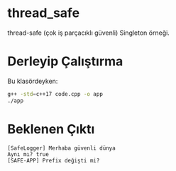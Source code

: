 # thread_safe

thread-safe (çok iş parçacıklı güvenli) Singleton örneği.

# Derleyip Çalıştırma

Bu klasördeyken:

```bash
g++ -std=c++17 code.cpp -o app
./app
```

# Beklenen Çıktı

```text
[SafeLogger] Merhaba güvenli dünya
Aynı mı? true
[SAFE-APP] Prefix değişti mi?
```
